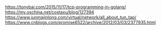 https://tonybai.com/2015/11/17/tcp-programming-in-golang/
https://my.oschina.net/costaxu/blog/127394 
https://www.junmajinlong.com/virtual/network/all_about_tun_tap/
https://www.cnblogs.com/promise6522/archive/2012/03/03/2377935.html